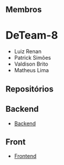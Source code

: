 
## Membros
# DeTeam-8 


- Luiz Renan
- Patrick Simões
- Valdison Brito
- Matheus Lima

## Repositórios

## Backend
- [Backend](https://github.com/ProgramadoresSemPatria/DeTeam-8/tree/main/backend)

## Front
- [Frontend](https://github.com/ProgramadoresSemPatria/DeTeam-8/tree/main/frontend)
